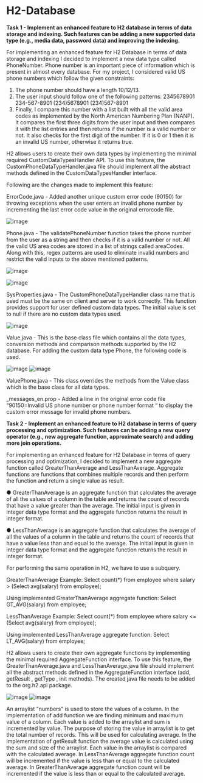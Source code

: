 # H2-Database

**Task 1 - Implement an enhanced feature to H2 database in terms of data storage and indexing. Such features can be adding a new supported data type (e.g., media data, password data) and improving the indexing.**

For implementing an enhanced feature for H2 Database in terms of data storage and indexing I decided to implement a new data type called PhoneNumber. Phone number is an important piece of information which is present in almost every database. For my project, I considered valid US phone numbers which follow the given constraints:

1. The phone number should have a length 10/12/13.
2. The user input should follow one of the following patterns:
2345678901
234-567-8901
(234)5678901
(234)567-8901
3. Finally, I compare this number with a list built with all the valid area codes as implemented by the North American Numbering Plan (NANP). It compares the first three digits from the user input and then compares it with the list entries and then returns if the number is a valid number or not. It also checks for the first digit of the number. If it is 0 or 1 then it is an invalid US number, otherwise it returns true.

H2 allows users to create their own data types by implementing the minimal required CustomDataTypesHandler API. To use this feature, the CustomPhoneDataTypeHandler.java file should implement all the abstract methods defined in the CustomDataTypesHandler interface. 

Following are the changes made to implement this feature: 

ErrorCode.java - Added another unique custom error code (90150) for throwing exceptions when the user enters an invalid phone number by incrementing the last error code value in the original errorcode file.

![image](https://user-images.githubusercontent.com/46695666/120840681-88dda680-c538-11eb-8c7a-e376e9113247.png)

Phone.java - The validatePhoneNumber function takes the phone number from the user as a string and then checks if it is a valid number or not. All the valid US area codes are stored in a list of strings called areaCodes. Along with this, regex patterns are used to eliminate invalid numbers and restrict the valid inputs to the above mentioned patterns.

![image](https://user-images.githubusercontent.com/46695666/120840763-a14dc100-c538-11eb-935a-da3e0191bf41.png)

![image](https://user-images.githubusercontent.com/46695666/120840832-b9254500-c538-11eb-95cf-51b04cc9df1e.png)

SysProperties.java - The CustomPhoneDataTypeHandler class name that is used must be the same on client and server to work correctly. This function provides support for user defined custom data types. The initial value is set to null if there are no custom data types used.

![image](https://user-images.githubusercontent.com/46695666/120840943-df4ae500-c538-11eb-9060-91ce8c58e6ce.png)

Value.java - This is the base class file which contains all the data types, conversion methods and comparison methods supported by the H2 database. For adding the custom data type Phone, the following code is used.

![image](https://user-images.githubusercontent.com/46695666/120841505-947d9d00-c539-11eb-9c9b-5cd73c74eea4.png)
![image](https://user-images.githubusercontent.com/46695666/120841744-e32b3700-c539-11eb-8d47-caf401fc52ae.png)

ValuePhone.java - This class overrides the methods from the Value class which is the base class for all data types.

_messages_en.prop - Added a line in the original error code file “90150=Invalid US phone number or phone number format “ to display the custom error message for invalid phone numbers.


**Task 2 - Implement an enhanced feature to H2 database in terms of query processing and optimization. Such features can be adding a new query operator (e.g., new aggregate function, approximate search) and adding more join operations.**

For implementing an enhanced feature for H2 Database in terms of query processing and optimization, I decided to implement a new aggregate function called GreaterThanAverage and LessThanAverage. Aggregate functions are functions that combines multiple records and then perform the function and return a single value as result.

● GreaterThanAverage is an aggregate function that calculates the average of all the values of a column in the table and returns the count of records that have a value greater than the average. The initial input is given in integer data type format and the aggregate function returns the result in integer format. 

● LessThanAverage is an aggregate function that calculates the average of all the values of a column in the table and returns the count of records that have a value less than and equal to the average. The initial input is given in integer data type format and the aggregate function returns the result in integer format.

For performing the same operation in H2, we have to use a subquery.

GreaterThanAverage
Example: Select count(*) from employee where salary > (Select avg(salary) from employee);

Using implemented GreaterThanAverage aggregate function:
Select GT_AVG(salary) from employee;

LessThanAverage
Example: Select count(*) from employee where salary <= (Select avg(salary) from employee);

Using implemented LessThanAverage aggregate function:
Select LT_AVG(salary) from employee;

H2 allows users to create their own aggregate functions by implementing the minimal required AggregateFunction interface. To use this feature, the GreaterThanAverage.java and LessThanAverage.java file should implement all the abstract methods defined in the AggregateFunction interface (add, getResult , getType , init methods). The created java file
needs to be added to the org.h2.api package.

![image](https://user-images.githubusercontent.com/46695666/120853539-d282bd00-c549-11eb-9e51-2dbd3bd1b1bd.png)
![image](https://user-images.githubusercontent.com/46695666/120853588-e9c1aa80-c549-11eb-966d-240fa49bb80a.png)


An arraylist "numbers" is used to store the values of a column. In the implementation of add function we are finding minimum and maximum value of a column. Each value is added to the arraylist and sum is incremented by value. The purpose of storing the value in arraylist is to get the total number of records. This will be used for calculating average. In the implementation of getResult function the average value is calculated using the sum and size of the arraylist. Each value in the arraylist is compared with the calculated average. In LessThanAverage aggregate function count will be incremented if the value is less than or equal to the calculated average. In GreaterThanAverage aggregate function count will be incremented if the value is less than or equal to the calculated average.
